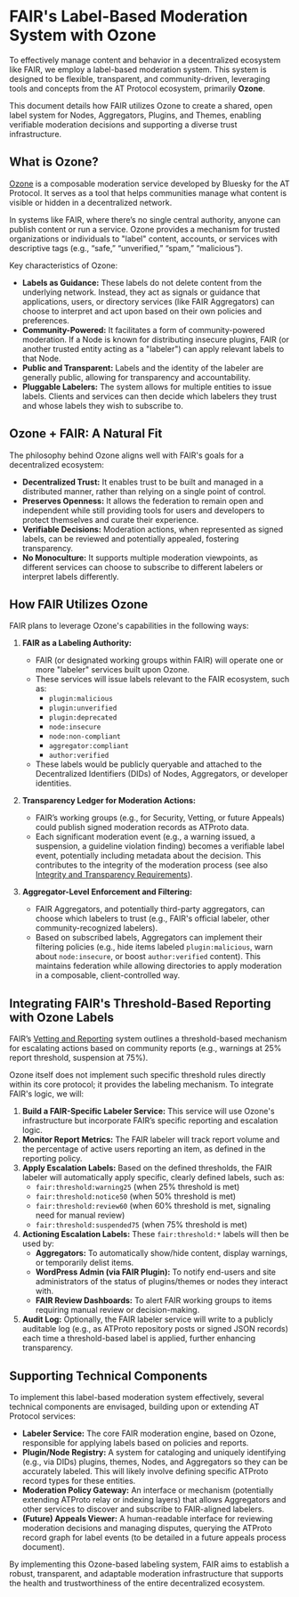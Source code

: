 # FAIR's Label-Based Moderation System with Ozone

To effectively manage content and behavior in a decentralized ecosystem like FAIR, we employ a label-based moderation system. This system is designed to be flexible, transparent, and community-driven, leveraging tools and concepts from the AT Protocol ecosystem, primarily **Ozone**.

This document details how FAIR utilizes Ozone to create a shared, open label system for Nodes, Aggregators, Plugins, and Themes, enabling verifiable moderation decisions and supporting a diverse trust infrastructure.

## What is Ozone?

[Ozone](https://github.com/bluesky-social/ozone) is a composable moderation service developed by Bluesky for the AT Protocol. It serves as a tool that helps communities manage what content is visible or hidden in a decentralized network.

In systems like FAIR, where there’s no single central authority, anyone can publish content or run a service. Ozone provides a mechanism for trusted organizations or individuals to "label" content, accounts, or services with descriptive tags (e.g., “safe,” “unverified,” “spam,” “malicious”).

Key characteristics of Ozone:

- **Labels as Guidance:** These labels do not delete content from the underlying network. Instead, they act as signals or guidance that applications, users, or directory services (like FAIR Aggregators) can choose to interpret and act upon based on their own policies and preferences.
- **Community-Powered:** It facilitates a form of community-powered moderation. If a Node is known for distributing insecure plugins, FAIR (or another trusted entity acting as a "labeler") can apply relevant labels to that Node.
- **Public and Transparent:** Labels and the identity of the labeler are generally public, allowing for transparency and accountability.
- **Pluggable Labelers:** The system allows for multiple entities to issue labels. Clients and services can then decide which labelers they trust and whose labels they wish to subscribe to.

## Ozone + FAIR: A Natural Fit

The philosophy behind Ozone aligns well with FAIR's goals for a decentralized ecosystem:

- **Decentralized Trust:** It enables trust to be built and managed in a distributed manner, rather than relying on a single point of control.
- **Preserves Openness:** It allows the federation to remain open and independent while still providing tools for users and developers to protect themselves and curate their experience.
- **Verifiable Decisions:** Moderation actions, when represented as signed labels, can be reviewed and potentially appealed, fostering transparency.
- **No Monoculture:** It supports multiple moderation viewpoints, as different services can choose to subscribe to different labelers or interpret labels differently.

## How FAIR Utilizes Ozone

FAIR plans to leverage Ozone's capabilities in the following ways:

1. **FAIR as a Labeling Authority:**
    * FAIR (or designated working groups within FAIR) will operate one or more "labeler" services built upon Ozone.
    * These services will issue labels relevant to the FAIR ecosystem, such as:
        * `plugin:malicious`
        * `plugin:unverified`
        * `plugin:deprecated`
        * `node:insecure`
        * `node:non-compliant`
        * `aggregator:compliant`
        * `author:verified`
    * These labels would be publicly queryable and attached to the Decentralized Identifiers (DIDs) of Nodes, Aggregators, or developer identities.

2. **Transparency Ledger for Moderation Actions:**
    * FAIR’s working groups (e.g., for Security, Vetting, or future Appeals) could publish signed moderation records as ATProto data.
    * Each significant moderation event (e.g., a warning issued, a suspension, a guideline violation finding) becomes a verifiable label event, potentially including metadata about the decision. This contributes to the integrity of the moderation process (see also [Integrity and Transparency Requirements](./governance/integrity.md)).

3. **Aggregator-Level Enforcement and Filtering:**
    * FAIR Aggregators, and potentially third-party aggregators, can choose which labelers to trust (e.g., FAIR's official labeler, other community-recognized labelers).
    * Based on subscribed labels, Aggregators can implement their filtering policies (e.g., hide items labeled `plugin:malicious`, warn about `node:insecure`, or boost `author:verified` content). This maintains federation while allowing directories to apply moderation in a composable, client-controlled way.

## Integrating FAIR's Threshold-Based Reporting with Ozone Labels

FAIR’s [Vetting and Reporting](./governance/vetting-and-reporting.md) system outlines a threshold-based mechanism for escalating actions based on community reports (e.g., warnings at 25% report threshold, suspension at 75%).

Ozone itself does not implement such specific threshold rules directly within its core protocol; it provides the labeling mechanism. To integrate FAIR's logic, we will:

1. **Build a FAIR-Specific Labeler Service:** This service will use Ozone's infrastructure but incorporate FAIR’s specific reporting and escalation logic.
2. **Monitor Report Metrics:** The FAIR labeler will track report volume and the percentage of active users reporting an item, as defined in the reporting policy.
3. **Apply Escalation Labels:** Based on the defined thresholds, the FAIR labeler will automatically apply specific, clearly defined labels, such as:
    * `fair:threshold:warning25` (when 25% threshold is met)
    * `fair:threshold:notice50` (when 50% threshold is met)
    * `fair:threshold:review60` (when 60% threshold is met, signaling need for manual review)
    * `fair:threshold:suspended75` (when 75% threshold is met)
4. **Actioning Escalation Labels:** These `fair:threshold:*` labels will then be used by:
    * **Aggregators:** To automatically show/hide content, display warnings, or temporarily delist items.
    * **WordPress Admin (via FAIR Plugin):** To notify end-users and site administrators of the status of plugins/themes or nodes they interact with.
    * **FAIR Review Dashboards:** To alert FAIR working groups to items requiring manual review or decision-making.
5. **Audit Log:** Optionally, the FAIR labeler service will write to a publicly auditable log (e.g., as ATProto repository posts or signed JSON records) each time a threshold-based label is applied, further enhancing transparency.

## Supporting Technical Components

To implement this label-based moderation system effectively, several technical components are envisaged, building upon or extending AT Protocol services:

- **Labeler Service:** The core FAIR moderation engine, based on Ozone, responsible for applying labels based on policies and reports.
- **Plugin/Node Registry:** A system for cataloging and uniquely identifying (e.g., via DIDs) plugins, themes, Nodes, and Aggregators so they can be accurately labeled. This will likely involve defining specific ATProto record types for these entities.
- **Moderation Policy Gateway:** An interface or mechanism (potentially extending ATProto relay or indexing layers) that allows Aggregators and other services to discover and subscribe to FAIR-aligned labelers.
- **(Future) Appeals Viewer:** A human-readable interface for reviewing moderation decisions and managing disputes, querying the ATProto record graph for label events (to be detailed in a future appeals process document).

By implementing this Ozone-based labeling system, FAIR aims to establish a robust, transparent, and adaptable moderation infrastructure that supports the health and trustworthiness of the entire decentralized ecosystem.
